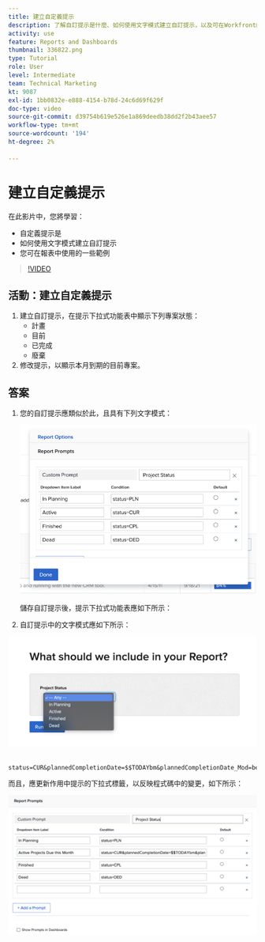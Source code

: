 ```yaml
---
title: 建立自定義提示
description: 了解自訂提示是什麼、如何使用文字模式建立自訂提示，以及可在Workfront的報表中使用的一些範例。
activity: use
feature: Reports and Dashboards
thumbnail: 336822.png
type: Tutorial
role: User
level: Intermediate
team: Technical Marketing
kt: 9087
exl-id: 1bb0832e-e888-4154-b78d-24c6d69f629f
doc-type: video
source-git-commit: d39754b619e526e1a869deedb38dd2f2b43aee57
workflow-type: tm+mt
source-wordcount: '194'
ht-degree: 2%

---
```


# 建立自定義提示

在此影片中，您將學習：

* 自定義提示是
* 如何使用文字模式建立自訂提示
* 您可在報表中使用的一些範例

>[!VIDEO](https://video.tv.adobe.com/v/336822/?quality=12)

## 活動：建立自定義提示

1. 建立自訂提示，在提示下拉式功能表中顯示下列專案狀態：
   * 計畫
   * 目前
   * 已完成
   * 廢棄
1. 修改提示，以顯示本月到期的目前專案。

## 答案

1. 您的自訂提示應類似於此，且具有下列文字模式：

   ![在文本模式中建立新篩選器的螢幕影像](assets/cp-01.png)

   儲存自訂提示後，提示下拉式功能表應如下所示：

1. 自訂提示中的文字模式應如下所示：

![在文本模式中建立新篩選器的螢幕影像](assets/cp-02.png)

```
   status=CUR&plannedCompletionDate=$$TODAYbm&plannedCompletionDate_Mod=between&plannedCompletionDate_Range=$$TODAYem 
```

而且，應更新作用中提示的下拉式標籤，以反映程式碼中的變更，如下所示：

![在文本模式中建立新篩選器的螢幕影像](assets/cp-02a.png)
